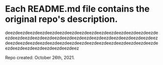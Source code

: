 # Each README.md file contains the original repo's description.

deezdeezdeezdeezdeezdeezdeezdeezdeezdeezdeezdeezdeezdeezdeezdeezdeezdeezdeezdeezdeezdeezdeezdeezdeezdeezdeezdeezdeezdeezdeezdeezdeezdeezdeezdeezdeezdeezdeezdeezdeezdeezdeezdeezdeezdeezdeezdeezdeezdeezdeezdeezdeezdeez

Repo created: October 26th, 2021.

